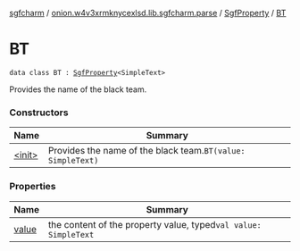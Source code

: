 [sgfcharm](../../../index.md) / [onion.w4v3xrmknycexlsd.lib.sgfcharm.parse](../../index.md) / [SgfProperty](../index.md) / [BT](./index.md)

# BT

`data class BT : `[`SgfProperty`](../index.md)`<SimpleText>`

Provides the name of the black team.

### Constructors

| Name | Summary |
|---|---|
| [&lt;init&gt;](-init-.md) | Provides the name of the black team.`BT(value: SimpleText)` |

### Properties

| Name | Summary |
|---|---|
| [value](value.md) | the content of the property value, typed`val value: SimpleText` |
